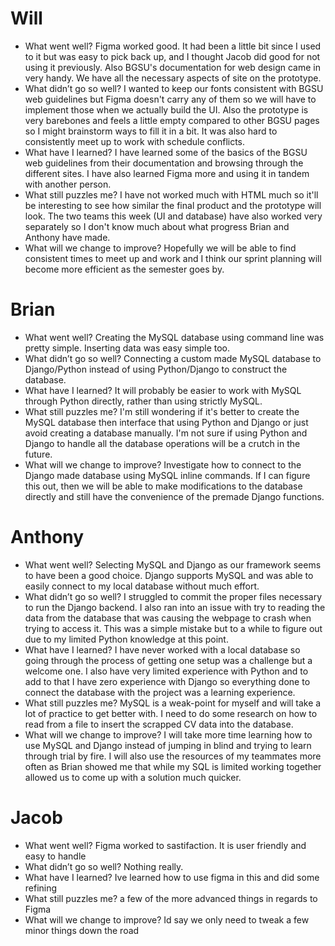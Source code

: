 # Will
- What went well? Figma worked good. It had been a little bit since I used to it but was easy to pick back up, and I thought Jacob did good for not using it previously. Also BGSU's documentation for web design came in very handy. We have all the necessary aspects of site on the prototype.
- What didn’t go so well? I wanted to keep our fonts consistent with BGSU web guidelines but Figma doesn't carry any of them so we will have to implement those when we actually build the UI. Also the prototype is very barebones and feels a little empty compared to other BGSU pages so I might brainstorm ways to fill it in a bit. It was also hard to consistently meet up to work with schedule conflicts.
- What have I learned? I have learned some of the basics of the BGSU web guidelines from their documentation and browsing through the different sites. I have also learned Figma more and using it in tandem with another person.
- What still puzzles me? I have not worked much with HTML much so it'll be interesting to see how similar the final product and the prototype will look. The two teams this week (UI and database) have also worked very separately so I don't know much about what progress Brian and Anthony have made.
- What will we change to improve? Hopefully we will be able to find consistent times to meet up and work and I think our sprint planning will become more efficient as the semester goes by.

# Brian
- What went well? Creating the MySQL database using command line was pretty simple. Inserting data was easy simple too.
- What didn’t go so well? Connecting a custom made MySQL database to Django/Python instead of using Python/Django to construct the database. 
- What have I learned? It will probably be easier to work with MySQL through Python directly, rather than using strictly MySQL.
- What still puzzles me? I'm still wondering if it's better to create the MySQL database then interface that using Python and Django or just avoid creating a database manually. I'm not sure if using Python and Django to handle all the database operations will be a crutch in the future.
- What will we change to improve? Investigate how to connect to the Django made database using MySQL inline commands. If I can figure this out, then we will be able to make modifications to the database directly and still have the convenience of the premade Django functions.

# Anthony
- What went well? Selecting MySQL and Django as our framework seems to have been a good choice. Django supports MySQL and was able to easily connect to my local database without much effort. 
- What didn’t go so well? I struggled to commit the proper files necessary to run the Django backend. I also ran into an issue with try to reading the data from the database that was causing the webpage to crash when trying to access it. This was a simple mistake but to a while to figure out due to my limited Python knowledge at this point.
- What have I learned? I have never worked with a local database so going through the process of getting one setup was a challenge but a welcome one. I also have very limited experience with Python and to add to that I have zero experience with Django so everything done to connect the database with the project was a learning experience.
- What still puzzles me? MySQL is a weak-point for myself and will take a lot of practice to get better with. I need to do some research on how to read from a file to insert the scrapped CV data into the database.
- What will we change to improve? I will take more time learning how to use MySQL and Django instead of jumping in blind and trying to learn through trial by fire. I will also use the resources of my teammates more often as Brian showed me that while my SQL is limited working together allowed us to come up with a solution much quicker.

# Jacob
- What went well? Figma worked to sastifaction. It is user friendly and easy to handle
- What didn’t go so well? Nothing really.
- What have I learned? Ive learned how to use figma in this and did some refining
- What still puzzles me? a few of the more advanced things in regards to Figma
- What will we change to improve? Id say we only need to tweak a few minor things down the road
